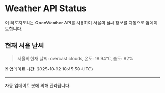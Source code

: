 
# Weather API Status

이 리포지토리는 OpenWeather API를 사용하여 서울의 날씨 정보를 자동으로 업데이트합니다.

## 현재 서울 날씨
> 서울의 현재 날씨: overcast clouds, 온도: 18.94°C, 습도: 82%

⏳ 업데이트 시간: 2025-10-02 18:45:58 (UTC)

---
자동 업데이트 봇에 의해 관리됩니다.
